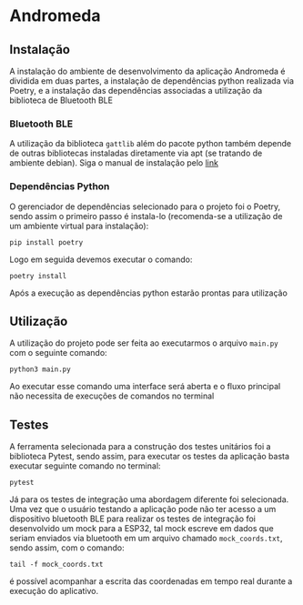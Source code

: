 # Andromeda

## Instalação

A instalação do ambiente de desenvolvimento da aplicação Andromeda é dividida em duas partes,
a instalação de dependências python realizada via Poetry, e a instalação das dependências associadas 
a utilização da biblioteca de Bluetooth BLE

### Bluetooth BLE

A utilização da biblioteca `gattlib` além do pacote python também depende de outras bibliotecas
instaladas diretamente via apt (se tratando de ambiente debian). Siga o manual de instalação pelo 
[link](https://github.com/oscaracena/pygattlib)

### Dependências Python

O gerenciador de dependências selecionado para o projeto foi o Poetry, sendo assim o primeiro passo
é instala-lo (recomenda-se a utilização de um ambiente virtual para instalação):

`pip install poetry`

Logo em seguida devemos executar o comando:

`poetry install`

Após a execução as dependências python estarão prontas para utilização

## Utilização

A utilização do projeto pode ser feita ao executarmos o arquivo `main.py` com o seguinte comando:

`python3 main.py`

Ao executar esse comando uma interface será aberta e o fluxo principal não necessita de execuções de
comandos no terminal

## Testes

A ferramenta selecionada para a construção dos testes unitários foi a biblioteca Pytest, sendo assim,
para executar os testes da aplicação basta executar seguinte comando no terminal:

`pytest`

Já para os testes de integração uma abordagem diferente foi selecionada. Uma vez que o usuário testando 
a aplicação pode não ter acesso a um dispositivo bluetooth BLE para realizar os testes de integração foi
desenvolvido um mock para a ESP32, tal mock escreve em dados que seriam enviados via bluetooth em um
arquivo chamado `mock_coords.txt`, sendo assim, com o comando:

`tail -f mock_coords.txt`

é possível acompanhar a escrita das coordenadas em tempo real durante a execução do aplicativo.